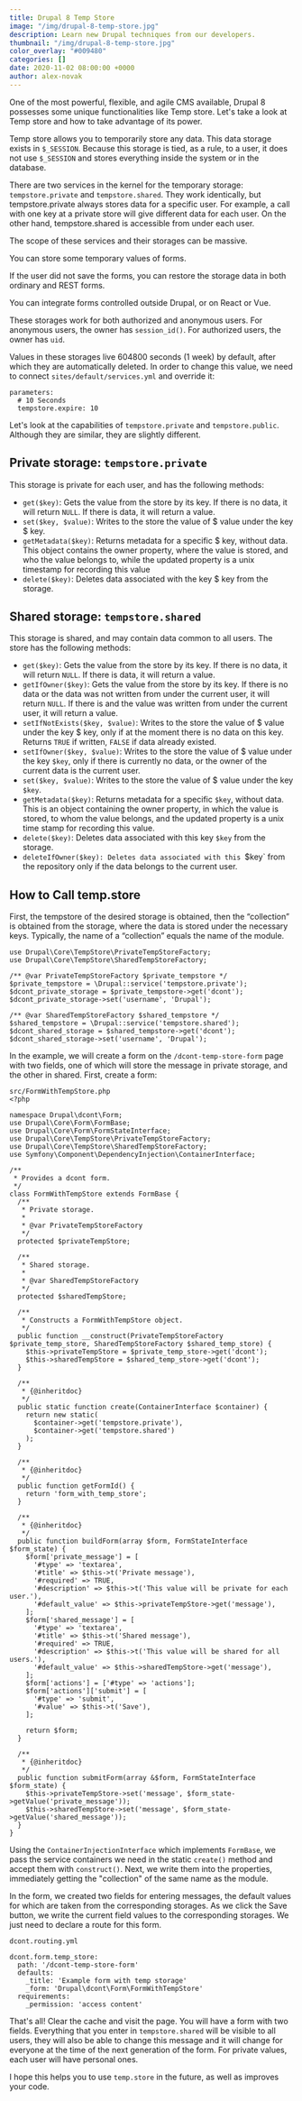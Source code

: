 ```yaml
---
title: Drupal 8 Temp Store
image: "/img/drupal-8-temp-store.jpg"
description: Learn new Drupal techniques from our developers.
thumbnail: "/img/drupal-8-temp-store.jpg"
color_overlay: "#009480"
categories: []
date: 2020-11-02 08:00:00 +0000
author: alex-novak
---
```


One of the most powerful, flexible, and agile CMS available, Drupal 8 possesses some unique functionalities like Temp store. Let's take a look at Temp store and how to take advantage of its power.

Temp store allows you to temporarily store any data. This data storage exists in `$_SESSION`. Because this storage is tied, as a rule, to a user, it does not use `$_SESSION` and stores everything inside the system or in the database.

There are two services in the kernel for the temporary storage: `tempstore.private` and `tempstore.shared`. They work identically, but tempstore.private always stores data for a specific user. For example, a call with one key at a private store will give different data for each user. On the other hand, tempstore.shared is accessible from under each user.

The scope of these services and their storages can be massive.

You can store some temporary values of forms.

If the user did not save the forms, you can restore the storage data in both ordinary and REST forms.

You can integrate forms controlled outside Drupal, or on React or Vue.

These storages work for both authorized and anonymous users. For anonymous users, the owner has `session_id()`. For authorized users, the owner has `uid`.

Values in these storages live 604800 seconds (1 week) by default, after which they are automatically deleted. In order to change this value, we need to connect `sites/default/services.yml` and override it:

```
parameters:
  # 10 Seconds
  tempstore.expire: 10
```

Let's look at the capabilities of `tempstore.private` and `tempstore.public`. Although they are similar, they are slightly different.

## Private storage: `tempstore.private`

This storage is private for each user, and has the following methods:

* `get($key)`: Gets the value from the store by its key. If there is no data, it will return `NULL`. If there is data, it will return a value.
* `set($key, $value)`: Writes to the store the value of $ value under the key $ key.
* `getMetadata($key)`: Returns metadata for a specific $ key, without data. This object contains the owner property, where the value is stored, and who the value belongs to, while the updated property is a unix timestamp for recording this value
* `delete($key)`: Deletes data associated with the key $ key from the storage.

## Shared storage: `tempstore.shared`

This storage is shared, and may contain data common to all users. The store has the following methods:

* `get($key)`: Gets the value from the store by its key. If there is no data, it will return `NULL`. If there is data, it will return a value.
* `getIfOwner($key)`: Gets the value from the store by its key. If there is no data or the data was not written from under the current user, it will return `NULL`. If there is and the value was written from under the current user, it will return a value.
* `setIfNotExists($key, $value)`: Writes to the store the value of $ value under the key $ key, only if at the moment there is no data on this key. Returns `TRUE` if written, `FALSE` if data already existed.
* `setIfOwner($key, $value)`: Writes to the store the value of $ value under the key `$key`, only if there is currently no data, or the owner of the current data is the current user.
* `set($key, $value)`: Writes to the store the value of $ value under the key `$key`.
* `getMetadata($key)`: Returns metadata for a specific `$key`, without data. This is an object containing the owner property, in which the value is stored, to whom the value belongs, and the updated property is a unix time stamp for recording this value.
* `delete($key)`: Deletes data associated with this key `$key` from the storage.
* `deleteIfOwner($key): Deletes data associated with this `$key` from the repository only if the data belongs to the current user.

## How to Call temp.store

First, the tempstore of the desired storage is obtained, then the “collection” is obtained from the storage, where the data is stored under the necessary keys. Typically, the name of a “collection” equals the name of the module.

```
use Drupal\Core\TempStore\PrivateTempStoreFactory;
use Drupal\Core\TempStore\SharedTempStoreFactory;

/** @var PrivateTempStoreFactory $private_tempstore */
$private_tempstore = \Drupal::service('tempstore.private');
$dcont_private_storage = $private_tempstore->get('dcont');
$dcont_private_storage->set('username', 'Drupal');

/** @var SharedTempStoreFactory $shared_tempstore */
$shared_tempstore = \Drupal::service('tempstore.shared');
$dcont_shared_storage = $shared_tempstore->get('dcont');
$dcont_shared_storage->set('username', 'Drupal');
```

In the example, we will create a form on the `/dcont-temp-store-form` page with two fields, one of which will store the message in private storage, and the other in shared. First, create a form:

```
src/FormWithTempStore.php
<?php

namespace Drupal\dcont\Form;
use Drupal\Core\Form\FormBase;
use Drupal\Core\Form\FormStateInterface;
use Drupal\Core\TempStore\PrivateTempStoreFactory;
use Drupal\Core\TempStore\SharedTempStoreFactory;
use Symfony\Component\DependencyInjection\ContainerInterface;

/**
 * Provides a dcont form.
 */
class FormWithTempStore extends FormBase {
  /**
   * Private storage.
   *
   * @var PrivateTempStoreFactory
   */
  protected $privateTempStore;

  /**
   * Shared storage.
   *
   * @var SharedTempStoreFactory
   */
  protected $sharedTempStore;

  /**
   * Constructs a FormWithTempStore object.
   */
  public function __construct(PrivateTempStoreFactory $private_temp_store, SharedTempStoreFactory $shared_temp_store) {
    $this->privateTempStore = $private_temp_store->get('dcont');
    $this->sharedTempStore = $shared_temp_store->get('dcont');
  }

  /**
   * {@inheritdoc}
   */
  public static function create(ContainerInterface $container) {
    return new static(
      $container->get('tempstore.private'),
      $container->get('tempstore.shared')
    );
  }

  /**
   * {@inheritdoc}
   */
  public function getFormId() {
    return 'form_with_temp_store';
  }

  /**
   * {@inheritdoc}
   */
  public function buildForm(array $form, FormStateInterface $form_state) {
    $form['private_message'] = [
      '#type' => 'textarea',
      '#title' => $this->t('Private message'),
      '#required' => TRUE,
      '#description' => $this->t('This value will be private for each user.'),
      '#default_value' => $this->privateTempStore->get('message'),
    ];
    $form['shared_message'] = [
      '#type' => 'textarea',
      '#title' => $this->t('Shared message'),
      '#required' => TRUE,
      '#description' => $this->t('This value will be shared for all users.'),
      '#default_value' => $this->sharedTempStore->get('message'),
    ];
    $form['actions'] = ['#type' => 'actions'];
    $form['actions']['submit'] = [
      '#type' => 'submit',
      '#value' => $this->t('Save'),
    ];

    return $form;
  }

  /**
   * {@inheritdoc}
   */
  public function submitForm(array &$form, FormStateInterface $form_state) {
    $this->privateTempStore->set('message', $form_state->getValue('private_message'));
    $this->sharedTempStore->set('message', $form_state->getValue('shared_message'));
  }
}
```

Using the `ContainerInjectionInterface` which implements `FormBase`, we pass the service containers we need in the static `create()` method and accept them with `construct()`. Next, we write them into the properties, immediately getting the "collection" of the same name as the module.

In the form, we created two fields for entering messages, the default values for which are taken from the corresponding storages. As we click the Save button, we write the current field values to the corresponding storages. We just need to declare a route for this form.

`dcont.routing.yml`

```
dcont.form.temp_store:
  path: '/dcont-temp-store-form'
  defaults:
    _title: 'Example form with temp storage'
    _form: 'Drupal\dcont\Form\FormWithTempStore'
  requirements:
    _permission: 'access content'
```

That's all! Clear the cache and visit the page. You will have a form with two fields. Everything that you enter in `tempstore.shared` will be visible to all users, they will also be able to change this message and it will change for everyone at the time of the next generation of the form. For private values, each user will have personal ones.

I hope this helps you to use `temp.store` in the future, as well as improves your code.
